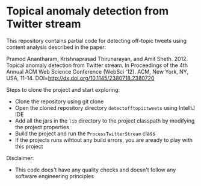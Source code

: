 # Topical anomaly detection from Twitter stream
This repository contains partial code for detecting off-topic tweets using content analysis described in the paper:  

Pramod Anantharam, Krishnaprasad Thirunarayan, and Amit Sheth. 2012. Topical anomaly detection from Twitter stream. In Proceedings of the 4th Annual ACM Web Science Conference (WebSci '12). ACM, New York, NY, USA, 11-14. DOI=http://dx.doi.org/10.1145/2380718.2380720

Steps to clone the project and start exploring:
* Clone the repository using git clone <repo link>
* Open the cloned repository directory `detectofftopictweets` using IntelliJ IDE
* Add all the jars in the `lib` directory to the project classpath by modifying the project properties
* Build the project and run the `ProcessTwitterStream` class
* If the projects runs wihtout any build errors, you are aready to play with this project
  
Disclaimer:
* This code does't have any quality checks and doesn't follow any software engineering principles
